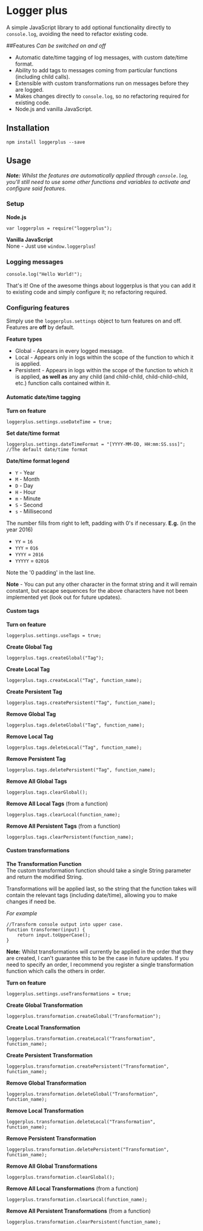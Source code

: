 Logger plus
===========

A simple JavaScript library to add optional functionality directly to `console.log`, avoiding the need to refactor existing code.

##Features
_Can be switched on and off_

* Automatic date/time tagging of log messages, with custom date/time format.
* Ability to add tags to messages coming from particular functions (including child calls).
* Extensible with custom transformations run on messages before they are logged.
* Makes changes directly to `console.log`, so no refactoring required for existing code.
* Node.js and vanilla JavaScript.

## Installation

    npm install loggerplus --save

## Usage
_**Note:** Whilst the features are automatically applied through `console.log`, you'll still need to use some other functions and variables to activate and configure said features._

### Setup
**Node.js**

    var loggerplus = require("loggerplus");

**Vanilla JavaScript**  
None - Just use `window.loggerplus`!

### Logging messages

    console.log("Hello World!");

That's it! One of the awesome things about loggerplus is that you can add it to existing code and simply configure it; no refactoring required.

### Configuring features
Simply use the `loggerplus.settings` object to turn features on and off.
Features are **off** by default.

**Feature types**

* Global - Appears in every logged message.
* Local - Appears only in logs within the scope of the function to which it is applied.
* Persistent - Appears in logs within the scope of the function to which it is applied, **as well as** any any child (and child-child, child-child-child, etc.) function calls contained within it.

#### Automatic date/time tagging

**Turn on feature**

    loggerplus.settings.useDateTime = true;

**Set date/time format**

    loggerplus.settings.dateTimeFormat = "[YYYY-MM-DD, HH:mm:SS.sss]"; //The default date/time format

**Date/time format legend**

* `Y` - Year
* `M` - Month
* `D` - Day
* `H` - Hour
* `m` - Minute
* `S` - Second
* `s` - Millisecond

The number fills from right to left, padding with 0's if necessary.
**E.g.** (in the year 2016)

* `YY` = `16`
* `YYY` = `016`
* `YYYY` = `2016`
* `YYYYY` = `02016`
  
Note the '0 padding' in the last line.

**Note** - You can put any other character in the format string and it will remain constant, but escape sequences for the above characters have not been implemented yet (look out for future updates).

#### Custom tags
**Turn on feature**

    loggerplus.settings.useTags = true;
    
**Create Global Tag**

    loggerplus.tags.createGlobal("Tag");

**Create Local Tag**

    loggerplus.tags.createLocal("Tag", function_name);
    
**Create Persistent Tag**

    loggerplus.tags.createPersistent("Tag", function_name);
    
**Remove Global Tag**

    loggerplus.tags.deleteGlobal("Tag", function_name);

**Remove Local Tag**

    loggerplus.tags.deleteLocal("Tag", function_name);
    
**Remove Persistent Tag**

    loggerplus.tags.deletePersistent("Tag", function_name);
    
**Remove All Global Tags**

    loggerplus.tags.clearGlobal();

**Remove All Local Tags** (from a function)

    loggerplus.tags.clearLocal(function_name);
    
**Remove All Persistent Tags** (from a function)

    loggerplus.tags.clearPersistent(function_name);
    
#### Custom transformations
**The Transformation Function**  
The custom transformation function should take a single String parameter and return the modified String.

Transformations will be applied last, so the string that the function takes will contain the relevant tags (including date/time), allowing you to make changes if need be.

*For example*

    //Transform console output into upper case.
    function transformer(input) {
        return input.toUpperCase();
    }

**Note:** Whilst transformations will currently be applied in the order that they are created, I can't guarantee this to be the case in future updates. If you need to specify an order, I recommend you register a single transformation function which calls the others in order.

**Turn on feature**

    loggerplus.settings.useTransformations = true;
    
**Create Global Transformation**

    loggerplus.transformation.createGlobal("Transformation");

**Create Local Transformation**

    loggerplus.transformation.createLocal("Transformation", function_name);
    
**Create Persistent Transformation**

    loggerplus.transformation.createPersistent("Transformation", function_name);
    
**Remove Global Transformation**

    loggerplus.transformation.deleteGlobal("Transformation", function_name);

**Remove Local Transformation**

    loggerplus.transformation.deleteLocal("Transformation", function_name);
    
**Remove Persistent Transformation**

    loggerplus.transformation.deletePersistent("Transformation", function_name);
    
**Remove All Global Transformations**

    loggerplus.transformation.clearGlobal();

**Remove All Local Transformations** (from a function)

    loggerplus.transformation.clearLocal(function_name);
    
**Remove All Persistent Transformations** (from a function)

    loggerplus.transformation.clearPersistent(function_name);